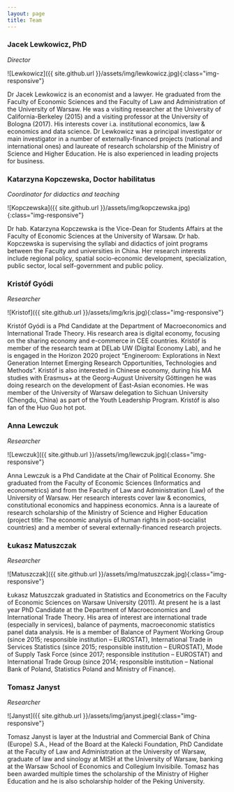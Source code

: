 ```yaml
---
layout: page
title: Team
---
```

### Jacek Lewkowicz, PhD


*Director*

![Lewkowicz]({{ site.github.url }}/assets/img/lewkowicz.jpg){:class="img-responsive"}

Dr Jacek Lewkowicz is an economist and a lawyer. He graduated from the Faculty of Economic Sciences and the Faculty of Law and Administration of the University of Warsaw. He was a visiting researcher at the University of California-Berkeley (2015) and a visiting professor at the University of Bologna (2017). His interests cover i.a. institutional economics, law & economics and data science. Dr Lewkowicz was a principal investigator or main investigator in a number of externally-financed projects (national and international ones) and laureate of research scholarship of the Ministry of Science and Higher Education. He is also experienced in leading projects for business. 



### Katarzyna Kopczewska, Doctor habilitatus


*Coordinator for didactics and teaching*

![Kopczewska]({{ site.github.url }}/assets/img/kopczewska.jpg){:class="img-responsive"}

Dr hab. Katarzyna Kopczewska is the Vice-Dean for Students Affairs at the Faculty of Economic Sciences at the University of Warsaw. Dr hab. Kopczewska is supervising the syllabi and didactics of joint programs between the Faculty and universities in China. Her research interests include regional policy, spatial socio-economic development, specialization, public sector, local self-government and public policy.



### Kristóf Gyódi


*Researcher*

![Kristof]({{ site.github.url }}/assets/img/kris.jpg){:class="img-responsive"}

Kristóf Gyódi is a Phd Candidate at the Department of Macroeconomics and International Trade Theory. His research area is digital economy, focusing on the sharing economy and e-commerce in CEE countries. Kristóf is member of the research team at DELab UW (Digital Economy Lab), and he is engaged in the Horizon 2020 project “Engineroom: Explorations in Next Generation Internet Emerging Research Opportunities, Technologies and Methods”. Kristóf is also interested in Chinese economy, during his MA studies with Erasmus+ at the Georg-August University Göttingen he was doing research on the development of East-Asian economies. He was member of the University of Warsaw delegation to Sichuan University (Chengdu, China) as part of the Youth Leadership Program. Kristóf is also fan of the Huo Guo hot pot.



### Anna Lewczuk


*Researcher*

![Lewczuk]({{ site.github.url }}/assets/img/lewczuk.jpg){:class="img-responsive"}


Anna Lewczuk is a Phd Candidate at the Chair of Political Economy. She graduated from the Faculty of Economic Sciences (Informatics and econometrics)  and from the Faculty of Law and Administration (Law) of the University of Warsaw. Her research interests cover law & economics, constitutional economics and happiness economics. Anna is a laureate of  research scholarship of the Ministry of Science and Higher Education (project title: The economic analysis of human rights in post-socialist countries) and a member of several externally-financed research projects. 



### Łukasz Matuszczak


*Researcher*

![Matuszczak]({{ site.github.url }}/assets/img/matuszczak.jpg){:class="img-responsive"}


Łukasz Matuszczak graduated in Statistics and Econometrics on the Faculty of Economic Sciences on Warsaw University (2011). At present he is a last year PhD Candidate at the Department of Macroeconomics and International Trade Theory. His area of interest are international trade (especially in services), balance of payments, macroeconomic statistics panel data analysis. He is a member of Balance of Payment Working Group (since 2015; responsible institution – EUROSTAT), International Trade in Services Statistics (since 2015; responsible institution – EUROSTAT), Mode of Supply Task Force (since 2017; responsible institution – EUROSTAT) and International Trade Group (since 2014; responsible institution – National Bank of Poland, Statistics Poland and Ministry of Finance).



### Tomasz Janyst


*Researcher*

![Janyst]({{ site.github.url }}/assets/img/janyst.jpeg){:class="img-responsive"}

Tomasz Janyst is layer at the Industrial and Commercial Bank of China (Europe) S.A., Head of the Board at the Kalecki Foundation, PhD Candidate at the Faculty of Law and Administration at the University of Warsaw, graduate of law and sinology at MISH at the University of Warsaw, banking at the Warsaw School of Economics and Collegium Invisibile. Tomasz has been awarded multiple times the scholarship of the Ministry of Higher Education and he is also scholarship holder of the Peking University. 












